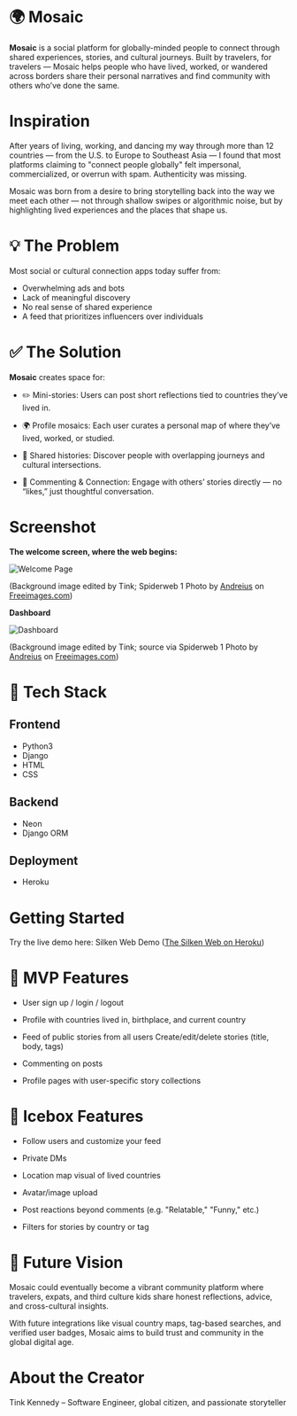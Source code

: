 # 🌍 Mosaic

**Mosaic** is a social platform for globally-minded people to connect through shared experiences, stories, and cultural journeys. Built by travelers, for travelers — Mosaic helps people who have lived, worked, or wandered across borders share their personal narratives and find community with others who’ve done the same.

# Inspiration

After years of living, working, and dancing my way through more than 12 countries — from the U.S. to Europe to Southeast Asia — I found that most platforms claiming to "connect people globally" felt impersonal, commercialized, or overrun with spam. Authenticity was missing.

Mosaic was born from a desire to bring storytelling back into the way we meet each other — not through shallow swipes or algorithmic noise, but by highlighting lived experiences and the places that shape us.

# 💡 The Problem

Most social or cultural connection apps today suffer from:

- Overwhelming ads and bots
- Lack of meaningful discovery
- No real sense of shared experience
- A feed that prioritizes influencers over individuals

# ✅ The Solution

**Mosaic** creates space for:

- ✏️ Mini-stories: Users can post short reflections tied to countries they’ve lived in.

- 🌍 Profile mosaics: Each user curates a personal map of where they’ve lived, worked, or studied.

- 📖 Shared histories: Discover people with overlapping journeys and cultural intersections.

- 💬 Commenting & Connection: Engage with others’ stories directly — no “likes,” just thoughtful conversation.

# Screenshot

**The welcome screen, where the web begins:**

![Welcome Page](/frontend/public/images/WelcomePage.png)

(Background image edited by Tink; Spiderweb 1 Photo by <a href="/photographer/andreius-42792">Andreius</a> on <a href="/">Freeimages.com</a>)

**Dashboard**

![Dashboard](/frontend/public/images/Dashboard.png)

(Background image edited by Tink; source via Spiderweb 1 Photo by <a href="/photographer/andreius-42792">Andreius</a> on <a href="/">Freeimages.com</a>)

# 🔧 Tech Stack

## Frontend
- Python3
- Django
- HTML
- CSS

## Backend
- Neon
- Django ORM

## Deployment
- Heroku


# Getting Started

Try the live demo here: Silken Web Demo ([The Silken Web on Heroku](https://silkenweb-9989575de358.herokuapp.com/)) 

# 🚀 MVP Features

- User sign up / login / logout

- Profile with countries lived in, birthplace, and current country

- Feed of public stories from all users
Create/edit/delete stories (title, body, tags)

- Commenting on posts

- Profile pages with user-specific story collections

# 🧊 Icebox Features

- Follow users and customize your feed

- Private DMs

- Location map visual of lived countries

- Avatar/image upload

- Post reactions beyond comments (e.g. "Relatable," "Funny," etc.)

- Filters for stories by country or tag

# 🧠 Future Vision

Mosaic could eventually become a vibrant community platform where travelers, expats, and third culture kids share honest reflections, advice, and cross-cultural insights. 

With future integrations like visual country maps, tag-based searches, and verified user badges, Mosaic aims to build trust and community in the global digital age.

# About the Creator

Tink Kennedy – Software Engineer, global citizen, and passionate storyteller